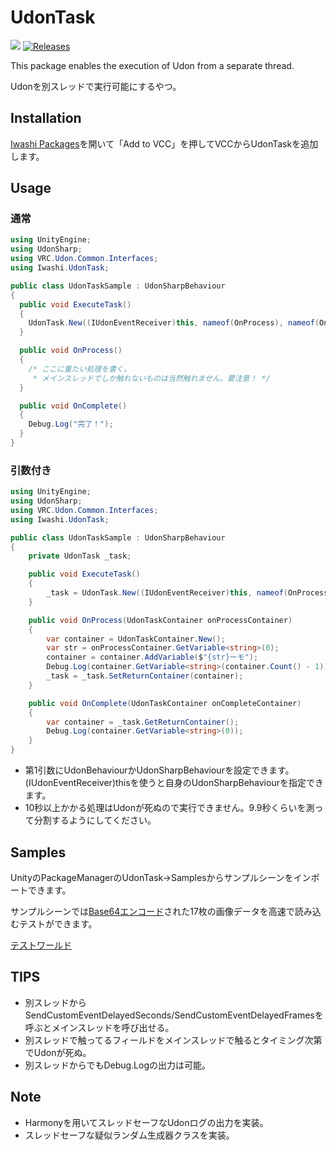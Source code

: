 # UdonTask
![](https://img.shields.io/badge/unity-2022.3+-000.svg)
[![Releases](https://img.shields.io/github/release/chiugame/udon-task.svg)](https://github.com/chiugame/udon-task/releases)

This package enables the execution of Udon from a separate thread.

Udonを別スレッドで実行可能にするやつ。


## Installation
[Iwashi Packages](https://vpm.iwa.si/)を開いて「Add to VCC」を押してVCCからUdonTaskを追加します。


## Usage
### 通常
```csharp
using UnityEngine;
using UdonSharp;
using VRC.Udon.Common.Interfaces;
using Iwashi.UdonTask;

public class UdonTaskSample : UdonSharpBehaviour
{
  public void ExecuteTask()
  {
    UdonTask.New((IUdonEventReceiver)this, nameof(OnProcess), nameof(OnComplete));
  }

  public void OnProcess()
  {
    /* ここに重たい処理を書く。
     * メインスレッドでしか触れないものは当然触れません。要注意！ */
  }

  public void OnComplete()
  {
    Debug.Log("完了！");
  }
}
```

### 引数付き
```csharp
using UnityEngine;
using UdonSharp;
using VRC.Udon.Common.Interfaces;
using Iwashi.UdonTask;

public class UdonTaskSample : UdonSharpBehaviour
{
	private UdonTask _task;

	public void ExecuteTask()
	{
		_task = UdonTask.New((IUdonEventReceiver)this, nameof(OnProcess), nameof(OnComplete), "onProcessContainer", "onCompleteContainer", "イワシ");
	}

	public void OnProcess(UdonTaskContainer onProcessContainer)
	{
		var container = UdonTaskContainer.New();
		var str = onProcessContainer.GetVariable<string>(0);
		container = container.AddVariable($"{str}ーモ");
		Debug.Log(container.GetVariable<string>(container.Count() - 1));
		_task = _task.SetReturnContainer(container);
	}

	public void OnComplete(UdonTaskContainer onCompleteContainer)
	{
		var container = _task.GetReturnContainer();
		Debug.Log(container.GetVariable<string>(0));
	}
}
```

- 第1引数にUdonBehaviourかUdonSharpBehaviourを設定できます。(IUdonEventReceiver)thisを使うと自身のUdonSharpBehaviourを指定できます。
- 10秒以上かかる処理はUdonが死ぬので実行できません。9.9秒くらいを測って分割するようにしてください。


## Samples
UnityのPackageManagerのUdonTask→Samplesからサンプルシーンをインポートできます。

サンプルシーンでは[Base64エンコード](https://gist.githubusercontent.com/chiugame/76a08e9e2cb0735b1c7ff848e335b30f/raw/b956b266e4f0c35b8fde9edb284fe7efc300ba05/SamplePictures.txt)された17枚の画像データを高速で読み込むテストができます。

[テストワールド](https://vrchat.com/home/world/wrld_687f009c-fffb-4532-bb55-c075788a33b1)


## TIPS
- 別スレッドからSendCustomEventDelayedSeconds/SendCustomEventDelayedFramesを呼ぶとメインスレッドを呼び出せる。
- 別スレッドで触ってるフィールドをメインスレッドで触るとタイミング次第でUdonが死ぬ。
- 別スレッドからでもDebug.Logの出力は可能。


## Note
- Harmonyを用いてスレッドセーフなUdonログの出力を実装。
- スレッドセーフな疑似ランダム生成器クラスを実装。
